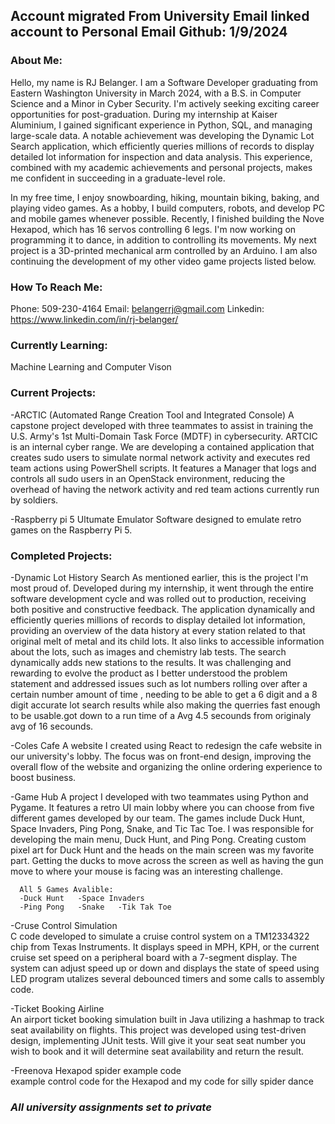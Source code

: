 Account migrated From University Email linked account to Personal Email Github: 1/9/2024
------------------------------------------------------------------------------------------------------------------------------------------------------------------------------------------------------
### About Me: 
Hello, my name is RJ Belanger. I am a Software Developer graduating from Eastern Washington University in March 2024, with a B.S. in Computer Science and a Minor in Cyber Security. I'm actively seeking exciting career opportunities for post-graduation. During my internship at Kaiser Aluminium, I gained significant experience in Python, SQL, and managing large-scale data. A notable achievement was developing the Dynamic Lot Search application, which efficiently queries millions of records to display detailed lot information for inspection and data analysis. This experience, combined with my academic achievements and personal projects, makes me confident in succeeding in a graduate-level role.

In my free time, I enjoy snowboarding, hiking, mountain biking, baking, and playing video games. As a hobby, I build computers, robots, and develop PC and mobile games whenever possible. Recently, I finished building the Nove Hexapod, which has 16 servos controlling 6 legs. I'm now working on programming it to dance, in addition to controlling its movements. My next project is a 3D-printed mechanical arm controlled by an Arduino. I am also continuing the development of my other video game projects listed below.

### How To Reach Me:
Phone: 509-230-4164
Email: belangerrj@gmail.com
Linkedin: https://www.linkedin.com/in/rj-belanger/

### Currently Learning: 
Machine Learning and Computer Vison

### Current Projects:
  -ARCTIC (Automated Range Creation Tool and Integrated Console)
      A capstone project developed with three teammates to assist in training the U.S. Army's
      1st Multi-Domain Task Force (MDTF) in cybersecurity. ARTCIC is an internal cyber range.
      We are developing a contained application that creates sudo users to simulate normal 
      network activity and executes red team actions using PowerShell scripts. It features a 
      Manager that logs and controls all sudo users in an OpenStack environment, reducing the 
      overhead of having the network activity and red team actions currently run by soldiers.

  -Raspberry pi 5 Ultumate Emulator 
      Software designed to emulate retro games on the Raspberry Pi 5.

### Completed Projects:
  -Dynamic Lot History Search
      As mentioned earlier, this is the project I'm most proud of. Developed during my
      internship, it went through the entire software development cycle and was rolled out to
      production, receiving both positive and constructive feedback. The application dynamically
      and efficiently queries millions of records to display detailed lot information,
      providing an overview of the data history at every station related to that original melt
      of metal and its child lots. It also links to accessible information about the lots, such
      as images and chemistry lab tests. The search dynamically adds new stations to the results.
      It was challenging and rewarding to evolve the product as I better understood the problem
      statement and addressed issues such as lot numbers rolling over after a certain number 
      amount of time , needing to be able to get a 6 digit and a 8 digit accurate lot search 
      results while also making the querries fast enough to be usable.got down to a run time of a
      Avg 4.5 secounds from originaly avg of 16 secounds.
      
  -Coles Cafe 
      A website I created using React to redesign the cafe website in our university's lobby. The
      focus was on front-end design, improving the overall flow of the website and organizing the
      online ordering experience to boost business.

  -Game Hub 
      A project I developed with two teammates using Python and Pygame. It features a retro UI
      main lobby where you can choose from five different games developed by our team. The games
      include Duck Hunt, Space Invaders, Ping Pong, Snake, and Tic Tac Toe. I was responsible for
      developing the main menu, Duck Hunt, and Ping Pong. Creating custom pixel art for Duck Hunt
      and the heads on the main screen was my favorite part. Getting the ducks to move across the
      screen as well as having the gun move to where your mouse is facing was an interesting challenge.
      
      All 5 Games Avalible:
      -Duck Hunt   -Space Invaders 
      -Ping Pong   -Snake   -Tik Tak Toe  

  -Cruse Control Simulation  
     C code developed to simulate a cruise control system on a TM12334322 chip from Texas
     Instruments. It displays speed in MPH, KPH, or the current cruise set speed on a peripheral
     board with a 7-segment display. The system can adjust speed up or down and displays the state
     of speed using LED program utalizes several debounced timers and some calls to assembly code.
     
  -Ticket Booking Airline  
      An airport ticket booking simulation built in Java utilizing a hashmap to track seat
      availability on flights. This project was developed using test-driven design, implementing
      JUnit tests. Will give it your seat seat number you wish to book and it will determine seat 
      availability and return the result.

  -Freenova Hexapod spider example code  
      example control code for the Hexapod and my code for silly spider dance

### *All university assignments set to private* 


<!--
**RJBelanger/RJBelanger** is a ✨ _special_ ✨ repository because its `README.md` (this file) appears on your GitHub profile.

Here are some ideas to get you started:

- 🔭 I’m currently working on ...
- 🌱 I’m currently learning ...
- 👯 I’m looking to collaborate on ...
- 🤔 I’m looking for help with ...
- 💬 Ask me about ...
- 📫 How to reach me: ...
- 😄 Pronouns: ...
- ⚡ Fun fact: ...
-->
